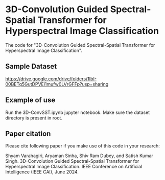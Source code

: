 # 3D-Convolution Guided Spectral-Spatial Transformer for Hyperspectral Image Classification

The code for "3D-Convolution Guided Spectral-Spatial Transformer for Hyperspectral Image Classification".

## Sample Dataset
https://drive.google.com/drive/folders/1IbI-00BETq5GutDPVEi1mufw0LVrGFFp?usp=sharing

## Example of use
Run the 3D-ConvSST.ipynb jupyter notebook. Make sure the dataset directory is present in root.

## Paper citation
Please cite following paper if you make use of this code in your research:

Shyam Varahagiri, Aryaman Sinha, Shiv Ram Dubey, and Satish Kumar Singh. 3D-Convolution Guided Spectral-Spatial Transformer for Hyperspectral Image Classification. IEEE Conference on Artificial Intelligence (IEEE CAI), June 2024.
